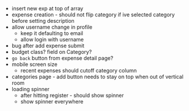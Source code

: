 - insert new exp at top of array
- expense creation - should not flip category if ive selected category before setting description
- allow username change in profile
  - keep it defaulting to email
  - allow login with username
- bug after add expense submit
- budget class? field on Category?
- `go back` button from expense detail page?
- mobile screen size
  - recent expenses should cutoff category column
- categories page - add button needs to stay on top when out of vertical room
- loading spinner
  - after hitting register - should show spinner
  - show spinner everywhere
